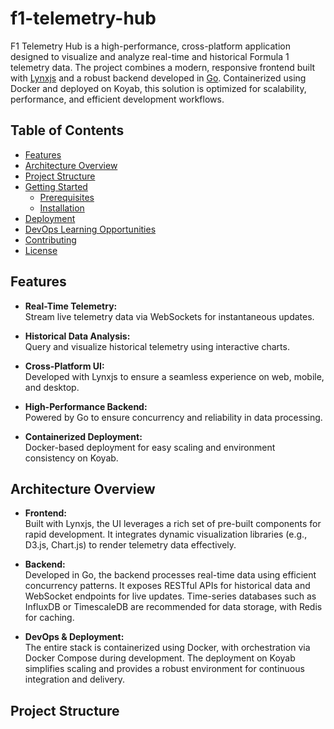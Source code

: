 # f1-telemetry-hub

F1 Telemetry Hub is a high-performance, cross-platform application designed to visualize and analyze real-time and historical Formula 1 telemetry data. The project combines a modern, responsive frontend built with [Lynxjs](https://lynxjs.org/) and a robust backend developed in [Go](https://golang.org/). Containerized using Docker and deployed on Koyab, this solution is optimized for scalability, performance, and efficient development workflows. 

## Table of Contents

- [Features](#features)
- [Architecture Overview](#architecture-overview)
- [Project Structure](#project-structure)
- [Getting Started](#getting-started)
  - [Prerequisites](#prerequisites)
  - [Installation](#installation)
- [Deployment](#deployment)
- [DevOps Learning Opportunities](#devops-learning-opportunities)
- [Contributing](#contributing)
- [License](#license)

## Features

- **Real-Time Telemetry:**  
  Stream live telemetry data via WebSockets for instantaneous updates.
  
- **Historical Data Analysis:**  
  Query and visualize historical telemetry using interactive charts.
  
- **Cross-Platform UI:**  
  Developed with Lynxjs to ensure a seamless experience on web, mobile, and desktop.
  
- **High-Performance Backend:**  
  Powered by Go to ensure concurrency and reliability in data processing.
  
- **Containerized Deployment:**  
  Docker-based deployment for easy scaling and environment consistency on Koyab.

## Architecture Overview

- **Frontend:**  
  Built with Lynxjs, the UI leverages a rich set of pre-built components for rapid development. It integrates dynamic visualization libraries (e.g., D3.js, Chart.js) to render telemetry data effectively.

- **Backend:**  
  Developed in Go, the backend processes real-time data using efficient concurrency patterns. It exposes RESTful APIs for historical data and WebSocket endpoints for live updates. Time-series databases such as InfluxDB or TimescaleDB are recommended for data storage, with Redis for caching.

- **DevOps & Deployment:**  
  The entire stack is containerized using Docker, with orchestration via Docker Compose during development. The deployment on Koyab simplifies scaling and provides a robust environment for continuous integration and delivery.

## Project Structure

